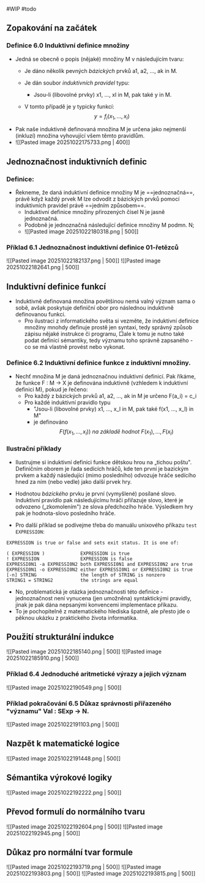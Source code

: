 #WIP #todo
## Zopakování na začátek
### Definice 6.0 Induktivní definice množiny
- Jedná se obecně o popis (nějaké) množiny M v následujícím tvaru:
	- Je dáno několik pevných *bázických* prvků a1, a2, ..., ak in M.
	- Je dán soubor *induktivních pravidel* typu:
		- Jsou-li (libovolné prvky) x1, ..., xl in M, pak také y in M.

	 - V tomto případě je y typicky funkcí:
$$y = f_{i}(x_{1}, \dots, x_{l})$$
- Pak naše induktivně definovaná množina M je určena jako nejmenší (inkluzí) množina vyhovující všem těmto pravidlům.
- ![[Pasted image 20251022175733.png | 400]]
## Jednoznačnost induktivních definic
### Definice:
- Řekneme, že daná induktivní definice množiny M je ==jednoznačná==, právě když každý prvek M lze odvodit z bázických prvků pomocí induktivních pravidel právě ==jedním způsobem==.
	- Induktivní definice množiny přirozených čísel N je jasně jednoznačná.
	- Podobně je jednoznačná následující definice množiny M podmn. N;
	- ![[Pasted image 20251022180318.png | 500]]
### Příklad 6.1 Jednoznačnost induktivní definice 01-řetězců
![[Pasted image 20251022182137.png | 500]]
![[Pasted image 20251022182641.png | 500]]
## Induktivní definice funkcí
- Induktivně definovaná množina povětšinou nemá valný význam sama o sobě, avšak poskytuje definiční obor pro následnou induktivně definovanou funkci.
	- Pro ilustraci z informatického světa si vezměte, že induktivní definice množiny mnohdy definuje prostě jen syntaxi, tedy správný způsob zápisu nějaké instrukce či programu, □ale k tomu je nutno také podat definici sémantiky, tedy významu toho správně zapsaného - co se má vlastně provést nebo vykonat.
### Definice 6.2 Induktivní definice funkce z induktivní množiny.
- Nechť množina M je daná jednoznačnou induktivní definicí. Pak říkáme, že funkce F : M -> X je definována induktivně (vzhledem k induktivní definici M), pokud je řečeno:
	- Pro každý z bázických prvků a1, a2, ..., ak in M je určeno F(a_i) = c_i
	- Pro každé induktivní pravidlo typu
		- "Jsou-li (libovolné prvky) x1, ..., x_l in M, pak také f(x1, ..., x_l) in M"
		- je definováno
$$F(f(x_{1}, \dots, x_{l})) \ na \ základě \ hodnot \ F(x_{1}), \dots, F(x_{l})$$
### Ilustrační příklady
- Ilustrujme si induktivní definici funkce dětskou hrou na „tichou poštu". Definičním oborem je řada sedících hráčů, kde ten první je bazickým prvkem a každý následující (mimo posledního) odvozuje hráče sedícího hned za ním (nebo vedle) jako další prvek hry.
- Hodnotou *bázického* prvku je první (vymyšlené) posílané slovo. Induktivní pravidlo pak následujícímu hráči přiřazuje slovo, které je odvozeno („zkomolením") ze slova předchozího hráče. Výsledkem hry pak je hodnota-slovo posledního hráče.


- Pro další příklad se podívejme třeba do manuálu unixového příkazu `test EXPRESSION`: 
```
EXPRESSION is true or false and sets exit status. It is one of:

( EXPRESSION )             EXPRESSION is true
! EXPRESSION               EXPRESSION is false
EXPRESSI0N1 -a EXPRESSI0N2 both EXPRESSI0N1 and EXPRESSI0N2 are true
EXPRESSI0N1 -o EXPRESSI0N2 either EXPRESSI0N1 or EXPRESSI0N2 is true
[-n] STRING                the length of STRING is nonzero
STRING1 = STRING2          the strings are equal
```
- No, problematická je otázka jednoznačnosti této definice - jednoznačnost není vynucena (jen umožněna) syntaktickými pravidly, jinak je pak dána nepsanými konvencemi implementace příkazu.
- To je pochopitelně z matematického hlediska špatně, ale přesto jde o pěknou ukázku z praktického života informatika.
## Použití strukturální indukce
![[Pasted image 20251022185140.png | 500]]
![[Pasted image 20251022185910.png | 500]]
### Příklad 6.4 Jednoduché aritmetické výrazy a jejich význam
![[Pasted image 20251022190549.png | 500]]
### Příklad pokračování 6.5 Důkaz správnosti přiřazeného "významu" Val : SExp -> N.
![[Pasted image 20251022191103.png | 500]]
## Nazpět k matematické logice
![[Pasted image 20251022191448.png | 500]]
## Sémantika výrokové logiky
![[Pasted image 20251022192222.png | 500]]
## Převod formulí do normálního tvaru
![[Pasted image 20251022192604.png | 500]]
![[Pasted image 20251022192945.png | 500]]
## Důkaz pro normální tvar formule
![[Pasted image 20251022193719.png | 500]]
![[Pasted image 20251022193803.png | 500]]
![[Pasted image 20251022193815.png | 500]]
